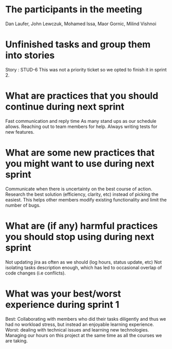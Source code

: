 # The participants in the meeting
Dan Laufer, John Lewczuk, Mohamed Issa, Maor Gornic, Milind Vishnoi

# Unfinished tasks and group them into stories
Story : STUD-6
This was not a priority ticket so we opted to finish it in sprint 2. 

# What are practices that you should continue during next sprint 
Fast communication and reply time
As many stand ups as our schedule allows. 
Reaching out to team members for help. 
Always writing tests for new features.

# What are some new practices that you might want to use during next sprint 
Communicate when there is uncertainty on the best course of action. 
Research the best solution (efficiency, clarity, etc) instead of picking the easiest. This helps other members modify existing functionality and limit the number of bugs.

# What are (if any) harmful practices you should stop using during next sprint 
Not updating jira as often as we should (log hours, status update, etc)
Not isolating tasks description enough, which has led to occasional overlap of code changes (i.e conflicts). 

# What was your best/worst experience during sprint 1 
Best: Collaborating with members who did their tasks diligently and thus we had no workload stress, but instead an enjoyable learning experience. 
Worst: dealing with technical issues and learning new technologies. Managing our hours on this project at the same time as all the courses we are taking. 
